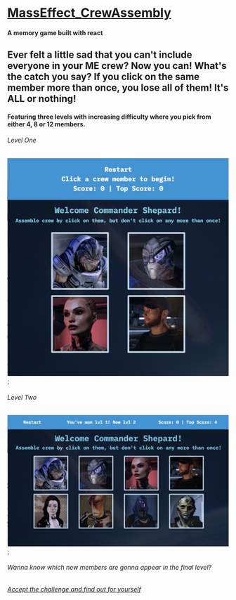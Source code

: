 # [MassEffect_CrewAssembly](/)

#### A memory game built with react

## Ever felt a little sad that you can't include everyone in your ME crew? Now you can! What's the catch you say? If you click on the same member more than once, you lose all of them! It's ALL or nothing!

#### Featuring three levels with increasing difficulty where you pick from either 4, 8 or 12 members.

###### Level One
<img src="./pics/lvl1.png" alt="scrapePic" width="800"/>;

###### Level Two
<img src="./pics/lvl2.png" alt="scrapePic" width="800"/>;

###### Wanna know which new members are gonna appear in the final level?
###### [Accept the challenge and find out for yourself](/)
